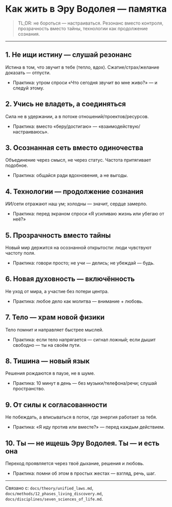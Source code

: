 # Как жить в Эру Водолея — памятка

> TL;DR: не бороться — настраиваться. Резонанс вместо контроля, прозрачность вместо тайны, технологии как продолжение сознания.

---

## 1. Не ищи истину — слушай резонанс
Истина в том, что звучит в тебе (тепло, вдох). Сжатие/страх/желание доказать — отпусти.
- Практика: утром спроси «Что сегодня звучит во мне живо?» — и следуй этому.

## 2. Учись не владеть, а соединяться
Сила не в удержании, а в потоке отношений/проектов/ресурсов.
- Практика: вместо «беру/достигаю» — «взаимодействую/настраиваюсь».

## 3. Осознанная сеть вместо одиночества
Объединение через смысл, не через статус. Частота притягивает подобное.
- Практика: общайся ради вдохновения, а не выгоды.

## 4. Технологии — продолжение сознания
ИИ/сети отражают наш ум; холодны — значит, сердце замерло.
- Практика: перед экраном спроси «Я усиливаю жизнь или убегаю от неё?»

## 5. Прозрачность вместо тайны
Новый мир держится на осознанной открытости: люди чувствуют частоту поля.
- Практика: говори просто; не учи — делись; не убеждай — будь.

## 6. Новая духовность — включённость
Не уход от мира, а участие без потери центра.
- Практика: любое дело как молитва — внимание + любовь.

## 7. Тело — храм новой физики
Тело помнит и направляет быстрее мыслей.
- Практика: если тело напрягается — сигнал ложный; если дышит свободно — ты на своём пути.

## 8. Тишина — новый язык
Решения рождаются в паузе, не в шуме.
- Практика: 10 минут в день — без музыки/телефона/речи; слушай пространство.

## 9. От силы к согласованности
Не побеждать, а вписываться в поток, где энергия работает за тебя.
- Практика: «Я иду против или вместе?» — перед каждым действием.

## 10. Ты — не ищешь Эру Водолея. Ты — и есть она
Переход проявляется через твоё дыхание, решения и любовь.
- Практика: помни об этом в простых жестах — взгляд, речь, шаг.

---

Связано с: `docs/theory/unified_laws.md`, `docs/methods/12_phases_living_discovery.md`, `docs/disciplines/seven_sciences_of_life.md`.

